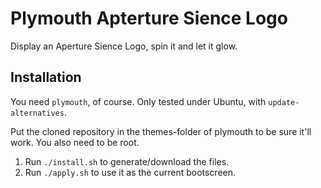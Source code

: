 # Plymouth Apterture Sience Logo

Display an Aperture Sience Logo, spin it and let it glow.

## Installation

You need `plymouth`, of course. Only tested under Ubuntu, with
`update-alternatives`.

Put the cloned repository in the themes-folder of plymouth to be sure it'll
work. You also need to be root.

1. Run `./install.sh` to generate/download the files.
2. Run `./apply.sh` to use it as the current bootscreen.
